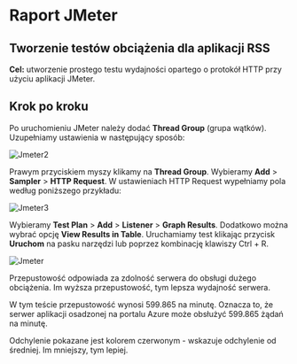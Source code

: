 # Raport JMeter

## Tworzenie testów obciążenia dla aplikacji RSS

**Cel:** utworzenie prostego testu wydajności opartego o protokół HTTP przy użyciu aplikacji JMeter.

## Krok po kroku

Po uruchomieniu JMeter należy dodać **Thread Group** (grupa wątków). Uzupełniamy ustawienia w następujący sposób:

![Jmeter2](https://user-images.githubusercontent.com/50496148/77461080-4f70bd80-6e02-11ea-8f60-1928dd3db100.png)

Prawym przyciskiem myszy klikamy na **Thread Group**. Wybieramy **Add** > **Sampler** > **HTTP Request**. W ustawieniach HTTP Request wypełniamy pola według poniższego przykładu:

![Jmeter3](https://user-images.githubusercontent.com/50496148/77461473-e5a4e380-6e02-11ea-93e8-314103fda03c.png)


Wybieramy **Test Plan** > **Add** > **Listener** > **Graph Results**. Dodatkowo można wybrać opcję **View Results in Table**. Uruchamiamy test klikając przycisk **Uruchom** na pasku narzędzi lub poprzez kombinację klawiszy Ctrl + R.

![Jmeter](https://user-images.githubusercontent.com/50496148/77461129-644d5100-6e02-11ea-889e-b7227be0b75c.png)

Przepustowość odpowiada za zdolność serwera do obsługi dużego obciążenia. Im wyższa przepustowość, tym lepsza wydajność serwera.

W tym teście przepustowość wynosi 599.865 na minutę. Oznacza to, że serwer aplikacji osadzonej na portalu Azure może obsłużyć 599.865 żądań na minutę.

Odchylenie pokazane jest kolorem czerwonym - wskazuje odchylenie od średniej. Im mniejszy, tym lepiej.
